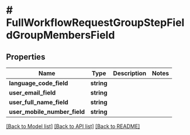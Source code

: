 # # FullWorkflowRequestGroupStepFieldGroupMembersField

## Properties

Name | Type | Description | Notes
------------ | ------------- | ------------- | -------------
**language_code_field** | **string** |  |
**user_email_field** | **string** |  |
**user_full_name_field** | **string** |  |
**user_mobile_number_field** | **string** |  |

[[Back to Model list]](../../README.md#models) [[Back to API list]](../../README.md#endpoints) [[Back to README]](../../README.md)
